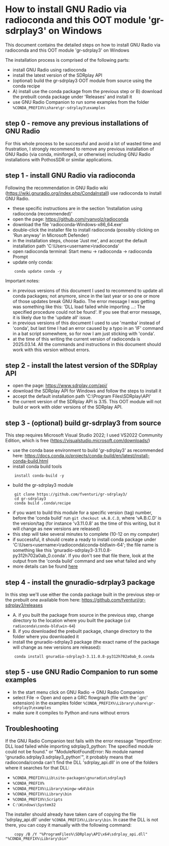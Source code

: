 # How to install GNU Radio via radioconda and this OOT module 'gr-sdrplay3' on Windows

This document contains the detailed steps on how to install GNU Radio via radioconda and this OOT module 'gr-sdrplay3' on Windows

The installation process is comprised of the following parts:
- install GNU Radio using radioconda
- install the latest version of the SDRplay API
- (optional) build the gr-sdrplay3 OOT module from source using the conda recipe
- A) install use the conda package from the previous step or B) download the prebuilt conda package under 'Releases' and install it
- use GNU Radio Companion to run some examples from the folder `%CONDA_PREFIX%\share\gr-sdrplay3\examples`


## step 0 - remove any previous installations of GNU Radio

For this whole process to be successful and avoid a lot of wasted time and frustration, I strongly recommend to remove any previous installation of GNU Radio (via conda, miniforge3, or otherwise) including GNU Radio installations with PothosSDR or similar applications.


## step 1 - install GNU Radio via radioconda

Following the recommendation in GNU Radio wiki (https://wiki.gnuradio.org/index.php/CondaInstall) use radioconda to install GNU Radio.

- these specific instructions are in the section 'Installation using radioconda (recommended)'
- open the page: https://github.com/ryanvolz/radioconda
- download the file 'radioconda-Windows-x86_64.exe'
- double-click the installer file to install radioconda (possibly clicking on 'Run anyway' in Microsoft Defender)
- in the installation steps, choose 'Just me', and accept the default installation path 'C:\Users\<username>\radioconda'
- open radioconda terminal:
    Start menu -> radioconda -> radioconda Prompt
- update only conda:
```
    conda update conda -y
```

Important notes:
- in previous versions of this document I used to recommend to update all conda packages; not anymore, since in the last year or so one or more of those updates break GNU Radio. The error message I was getting was something like this: 'DLL load failed while importing ...: The specified procedure could not be found'. If you see that error message, it is likely due to the 'update all' issue.
- in previous versions of this document I used to use 'mamba' instead of 'conda', but last time I had an error caused by a typo in an 'IF' command in a bat script somewhere, so for now I am just sticking with 'conda'.
- at the time of this writing the current version of radioconda is 2025.03.14. All the commands and instructions in this document should work with this version without errors.


## step 2 - install the latest version of the SDRplay API

- open the page: https://www.sdrplay.com/api/
- download the SDRplay API for Windows and follow the steps to install it
- accept the default installation path 'C:\Program Files\SDRplay\API'
- the current version of the SDRplay API is 3.15. This OOT module will not build or work with older versions of the SDRplay API.


## step 3 - (optional) build gr-sdrplay3 from source

This step requires Microsoft Visual Studio 2022; I used VS2022 Community Edition, which is free (https://visualstudio.microsoft.com/downloads/)

- use the conda base environment to build 'gr-sdrplay3' as recommended here: https://docs.conda.io/projects/conda-build/en/latest/install-conda-build.html
- install conda build tools
```
    install conda-build -y
```
- build the gr-sdrplay3 module
```
    git clone https://github.com/fventuri/gr-sdrplay3/
    cd gr-sdrplay3
    conda build .conda\recipe
```
- if you want to build this module for a specific version (tag) number, before the 'conda build' run `git checkout vA.B.C.D`, where 'vA.B.C.D' is the version/tag (for instance 'v3.11.0.8' as the time of this writing, but it will change as new versions are released)
- this step will take several minutes to complete (10-12 on my computer)
- if successful, it should create a ready to install conda package under 'C:\Users\<username>\radioconda\conda-bld\win-64'; the file name is something like this 'gnuradio-sdrplay3-3.11.0.8-py312h702a0ab_0.conda'. If you don't see that file there, look at the output from the 'conda build' command and see what failed and why
- more details can be found [here](.conda/README.md)


## step 4 - install the gnuradio-sdrplay3 package

In this step we'll use either the conda package built in the previous step or the prebuilt one available from here: https://github.com/fventuri/gr-sdrplay3/releases

- A. if you built the package from source in the previous step, change directory to the location where you built the package (`cd radioconda\conda-bld\win-64`)
- B. if you downloaded the prebuilt package, change directory to the folder where you downloaded it
- install the gnuradio-sdrplay3 package (the exact name of the package will change as new versions are released):
```
    conda install gnuradio-sdrplay3-3.11.0.8-py312h702a0ab_0.conda
```


## step 5 - use GNU Radio Companion to run some examples

- In the start menu click on GNU Radio -> GNU Radio Companion
- select File -> Open and open a GRC flowgraph (file with the '.grc' extension) in the examples folder `%CONDA_PREFIX%\Library\share\gr-sdrplay3\examples`
- make sure it compiles to Python and runs without errors


## Troubleshooting

If the GNU Radio Companion test fails with the error message "ImportError: DLL load failed while importing sdrplay3_python: The specified module could not be found." or "ModuleNotFoundError: No module named 'gnuradio.sdrplay3.sdrplay3_python'", it probably means that radioconda/conda can't find the DLL 'sdrplay_api.dll' in one of the folders where it searches for that DLL:
- `%CONDA_PREFIX%\Lib\site-packages\gnuradio\sdrplay3`
- `%CONDA_PREFIX%`
- `%CONDA_PREFIX%\Library\mingw-w64\bin`
- `%CONDA_PREFIX%\Library\bin`
- `%CONDA_PREFIX%\Scripts`
- `C:\Windows\System32`

The installer should already have taken care of copying the file 'sdrplay_api.dll' under `%CONDA_PREFIX%\Library\bin`. In case the DLL is not there, you can copy it manually with the following command:
```
    copy /B /Y "%ProgramFiles%\SDRplay\API\x64\sdrplay_api.dll" "%CONDA_PREFIX%\Library\bin"
```
